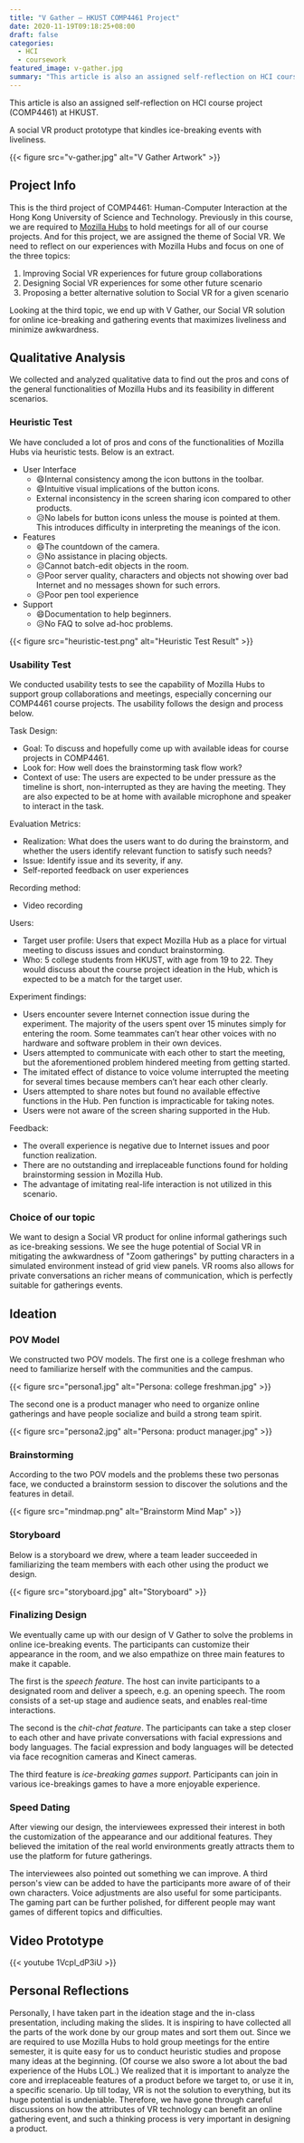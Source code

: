 ```yaml
---
title: "V Gather – HKUST COMP4461 Project"
date: 2020-11-19T09:18:25+08:00
draft: false
categories:
  - HCI
  - coursework
featured_image: v-gather.jpg
summary: "This article is also an assigned self-reflection on HCI course project (COMP4461) at HKUST. A social VR product prototype that kindles ice-breaking events with liveliness."
---
```


This article is also an assigned self-reflection on HCI course project (COMP4461) at HKUST.

A social VR product prototype that kindles ice-breaking events with liveliness.

{{< figure src="v-gather.jpg" alt="V Gather Artwork" >}}

## Project Info

This is the third project of COMP4461: Human-Computer Interaction at the Hong Kong University of Science and Technology. Previously in this course, we are required to [Mozilla Hubs](https://hubs.mozilla.com/) to hold meetings for all of our course projects. And for this project, we are assigned the theme of Social VR. We need to reflect on our experiences with Mozilla Hubs and focus on one of the three topics:

1. Improving Social VR experiences for future group collaborations
2. Designing Social VR experiences for some other future scenario
3. Proposing a better alternative solution to Social VR for a given scenario

Looking at the third topic, we end up with V Gather, our Social VR solution for online ice-breaking and gathering events that maximizes liveliness and minimize awkwardness.

## Qualitative Analysis

We collected and analyzed qualitative data to find out the pros and cons of the general functionalities of Mozilla Hubs and its feasibility in different scenarios. 

### Heuristic Test

We have concluded a lot of pros and cons of the functionalities of Mozilla Hubs via heuristic tests. Below is an extract.

* User Interface
  * 😄Internal consistency among the icon buttons in the toolbar.
  * 😄Intuitive visual implications of the button icons.
  * External inconsistency in the screen sharing icon compared to other products.
  * 😥No labels for button icons unless the mouse is pointed at them. This introduces difficulty in interpreting the meanings of the icon.
* Features
  * 😄The countdown of the camera.
  * 😥No assistance in placing objects.
  * 😥Cannot batch-edit objects in the room.
  * 😥Poor server quality, characters and objects not showing over bad Internet and no messages shown for such errors.
  * 😥Poor pen tool experience
* Support 
  * 😄Documentation to help beginners.
  * 😥No FAQ to solve ad-hoc problems.

{{< figure src="heuristic-test.png" alt="Heuristic Test Result" >}}

### Usability Test

We conducted usability tests to see the capability of Mozilla Hubs to support group collaborations and meetings, especially concerning our COMP4461 course projects. The usability follows the design and process below.

Task Design:
- Goal: To discuss and hopefully come up with available ideas for course projects in COMP4461.
- Look for: How well does the brainstorming task flow work?
- Context of use: The users are expected to be under pressure as the timeline is short, non-interrupted as they are having the meeting. They are also expected to be at home with available microphone and speaker to interact in the task.

Evaluation Metrics:
- Realization: What does the users want to do during the brainstorm, and whether the users identify relevant function to satisfy such needs?
- Issue: Identify issue and its severity, if any.
- Self-reported feedback on user experiences

Recording method:
- Video recording

Users:
- Target user profile: Users that expect Mozilla Hub as a place for virtual meeting to discuss issues and conduct brainstorming.
- Who: 5 college students from HKUST, with age from 19 to 22. They would discuss about the course project ideation in the Hub, which is expected to be a match for the target user.

Experiment findings:
- Users encounter severe Internet connection issue during the experiment. The majority of the users spent over 15 minutes simply for entering the room. Some teammates can’t hear other voices with no hardware and software problem in their own devices. 
- Users attempted to communicate with each other to start the meeting, but the aforementioned problem hindered meeting from getting started.
- The imitated effect of distance to voice volume interrupted the meeting for several times because members can’t hear each other clearly.
- Users attempted to share notes but found no available effective functions in the Hub. Pen function is impracticable for taking notes.
- Users were not aware of the screen sharing supported in the Hub.

Feedback:
- The overall experience is negative due to Internet issues and poor function realization.
- There are no outstanding and irreplaceable functions found for holding brainstorming session in Mozilla Hub.
- The advantage of imitating real-life interaction is not utilized in this scenario.


### Choice of our topic

We want to design a Social VR product for online informal gatherings such as ice-breaking sessions. We see the huge potential of Social VR in mitigating the awkwardness of "Zoom gatherings" by putting characters in a simulated environment instead of grid view panels. VR rooms also allows for private conversations an richer means of communication, which is perfectly suitable for gatherings events.

## Ideation

### POV Model

We constructed two POV models. The first one is a college freshman who need to familiarize herself with the communities and the campus.

{{< figure src="persona1.jpg" alt="Persona: college freshman.jpg" >}}

The second one is a product manager who need to organize online gatherings and have people socialize and build a strong team spirit.

{{< figure src="persona2.jpg" alt="Persona: product manager.jpg" >}}

### Brainstorming

According to the two POV models and the problems these two personas face, we conducted a brainstorm session to discover the solutions and the features in detail.

{{< figure src="mindmap.png" alt="Brainstorm Mind Map" >}}

### Storyboard

Below is a storyboard we drew, where a team leader succeeded in familiarizing the team members with each other using the product we design.

{{< figure src="storyboard.jpg" alt="Storyboard" >}}

### Finalizing Design

We eventually came up with our design of V Gather to solve the problems in online ice-breaking events. The participants can customize their appearance in the room, and we also empathize on three main features to make it capable. 

The first is the *speech feature*. The host can invite participants to a designated room and deliver a speech, e.g. an opening speech. The room consists of a set-up stage and audience seats, and enables real-time interactions. 

The second is the *chit-chat feature*. The participants can take a step closer to each other and have private conversations with facial expressions and body languages. The facial expression and body languages will be detected via face recognition cameras and Kinect cameras.

The third feature is *ice-breaking games support*. Participants can join in various ice-breakings games to have a more enjoyable experience.

### Speed Dating

After viewing our design, the interviewees expressed their interest in both the customization of the appearance and our additional features. They believed the imitation of the real world environments greatly attracts them to use the platform for future gatherings.

The interviewees also pointed out something we can improve. A third person's view can be added to have the participants more aware of of their own characters. Voice adjustments are also useful for some participants. The gaming part can be further polished, for different people may want games of different topics and difficulties.

## Video Prototype

{{< youtube 1Vcpl_dP3iU >}}

## Personal Reflections

Personally, I have taken part in the ideation stage and the in-class presentation, including making the slides. It is inspiring to have collected all the parts of the work done by our group mates and sort them out. Since we are required to use Mozilla Hubs to hold group meetings for the entire semester, it is quite easy for us to conduct heuristic studies and propose many ideas at the beginning. (Of course we also swore a lot about the bad experience of the Hubs LOL.) We realized that it is important to analyze the core and irreplaceable features of a product before we target to, or use it in, a specific scenario. Up till today, VR is not the solution to everything, but its huge potential is undeniable. Therefore, we have gone through careful discussions on how the attributes of VR technology can benefit an online gathering event, and such a thinking process is very important in designing a product.
